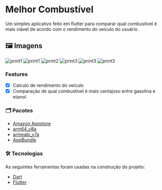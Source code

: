 # Melhor Combustível

Um simples aplicativo feito em flutter para comparar qual combustível é mais viável
de acordo com o rendimento do veículo do usuário.

## 🖼️ Imagens

 <div>
    <img alt="print1" title="#Print 1" src="./images/print/splash.jpg" />
    <img alt="print1" title="#Print 1" src="./images/print/menu.jpg" />
    <img alt="print2" title="#Print 2" src="./images/print/comparar_comb.jpg" />
    <img alt="print3" title="#Print 3" src="./images/print/comparar_comb_validate.jpg" />
    <img alt="print3" title="#Print 3" src="./images/print/comparar_comb_result.jpg" />
    <img alt="print3" title="#Print 3" src="./images/print/calcular_rend.jpg" />
 </div>

### Features

- [x] Calculo de rendimento do veículo
- [x] Comparação de qual combustível é mais vantajoso entre gasolina e etanol

### 🗂 Pacotes
- [Amazon Appstore](https://www.amazon.com.br/dp/B09PJSK7NX/ref=sr_1_1?__mk_pt_BR=%C3%85M%C3%85%C5%BD%C3%95%C3%91&crid=29PBLVKRG2I5J&keywords=comparador+de+combustivel&qid=1641215264&s=mobile-apps&sprefix=comparador+de+combustivel%2Cmobile-apps%2C111&sr=1-1)
- [arm64_v8a](https://github.com/fabriciolima77/comparador_combustivel/blob/master/APK/melhor_comb-arm64-v8a-2.0.apk)
- [armeabi_v7a](https://github.com/fabriciolima77/comparador_combustivel/blob/master/APK/melhor_comb-armeabi-v7a-2.0.apk)
- [AppBundle](https://github.com/fabriciolima77/comparador_combustivel/blob/master/APK/melhor_comb-bundle-2.0.aab)

### 🛠 Tecnologias

As seguintes ferramentas foram usadas na construção do projeto:

- [Dart](https://dart.dev/)
- [Flutter](https://flutter.dev/)
